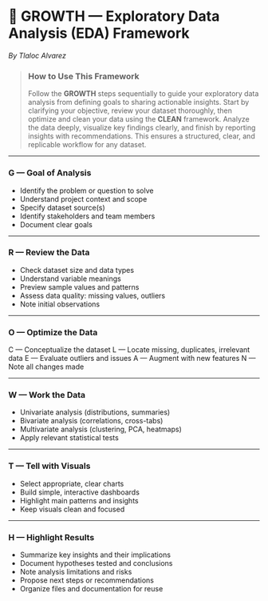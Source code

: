 # 🌱 GROWTH — Exploratory Data Analysis (EDA) Framework  
*By Tlaloc Alvarez*  

> ### How to Use This Framework  
> Follow the **GROWTH** steps sequentially to guide your exploratory data analysis from defining goals to sharing actionable insights. Start by clarifying your objective, review your dataset thoroughly, then optimize and clean your data using the **CLEAN** framework. Analyze the data deeply, visualize key findings clearly, and finish by reporting insights with recommendations. This ensures a structured, clear, and replicable workflow for any dataset.

---

### **G — Goal of Analysis**  
- Identify the problem or question to solve  
- Understand project context and scope  
- Specify dataset source(s)  
- Identify stakeholders and team members  
- Document clear goals  

---

### **R — Review the Data**  
- Check dataset size and data types  
- Understand variable meanings  
- Preview sample values and patterns  
- Assess data quality: missing values, outliers  
- Note initial observations  

---

### **O — Optimize the Data**  
C — Conceptualize the dataset
L — Locate missing, duplicates, irrelevant data
E — Evaluate outliers and issues
A — Augment with new features
N — Note all changes made

---

### **W — Work the Data**  
- Univariate analysis (distributions, summaries)  
- Bivariate analysis (correlations, cross-tabs)  
- Multivariate analysis (clustering, PCA, heatmaps)  
- Apply relevant statistical tests  

---

### **T — Tell with Visuals**  
- Select appropriate, clear charts  
- Build simple, interactive dashboards  
- Highlight main patterns and insights  
- Keep visuals clean and focused  

---

### **H — Highlight Results**  
- Summarize key insights and their implications  
- Document hypotheses tested and conclusions  
- Note analysis limitations and risks  
- Propose next steps or recommendations  
- Organize files and documentation for reuse  
